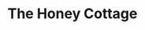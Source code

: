 ---
title: "The Honey Cottage"
url: /colorado-springs/the-honey-cottage-austin-bluffs-parkway/
shop: apiary
---